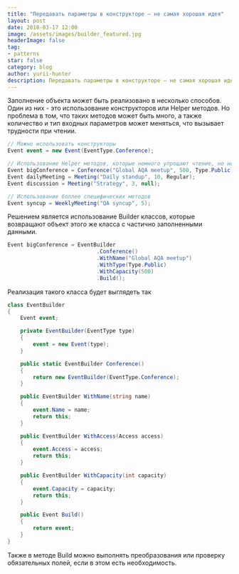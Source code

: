```yaml
---
title: "Передавать параметры в конструкторе – не самая хорошая идея"
layout: post
date: 2018-03-17 12:00
image: /assets/images/builder_featured.jpg
headerImage: false
tag:
- patterns
star: false
category: blog
author: yurii-hunter
description: Передавать параметры в конструкторе – не самая хорошая идея
---
```

Заполнение объекта может быть реализовано в несколько способов. Один из них - это использование конструкторов или Helper методов. Но проблема в том, что таких методов может быть много, а также количество и тип входных параметров может меняться, что вызывает трудности при чтении.
```csharp
// Можно использовать конструкторы
Event event = new Event(EventType.Conference);

// Использование Helper методов, которые немного упрощают чтение, но не всегда нуждаются во всех параметрах
Event bigConference = Conference("Global AQA meetup", 500, Type.Public);
Event dailyMeeting = Meeting("Daily standup", 10, Regular);
Event discussion = Meeting("Strategy", 3, null);

// Использование боллее специфических методов
Event syncup = WeeklyMeeting("QA syncup", 5);
```
Решением является использование Builder классов, которые возвращают объект этого же класса с частично заполненными данными.
```csharp
Event bigConference = EventBuilder
                            .Conference()
                            .WithName("Global AQA meetup")
                            .WithType(Type.Public)
                            .WithCapacity(500)
                            .Build();
```
Реализация такого класса будет выглядеть так
```csharp
class EventBuilder
{
    Event event;

    private EventBuilder(EventType type)
    {
        event = new Event(type);
    }

    public static EventBuilder Conference()
    {
        return new EventBuilder(EventType.Conference);
    }

    public EventBuilder WithName(string name)
    {
        event.Name = name;
        return this;
    }

    public EventBuilder WithAccess(Access access)
    {
        event.Access = access;
        return this;
    }

    public EventBuilder WithCapacity(int capacity)
    {
        event.Capacity = capacity;
        return this;
    }

    public Event Build()
    {
        return event;
    }
}
```
Также в методе Build можно выполнять преобразования или проверку обязательных полей, если в этом есть необходимость.
